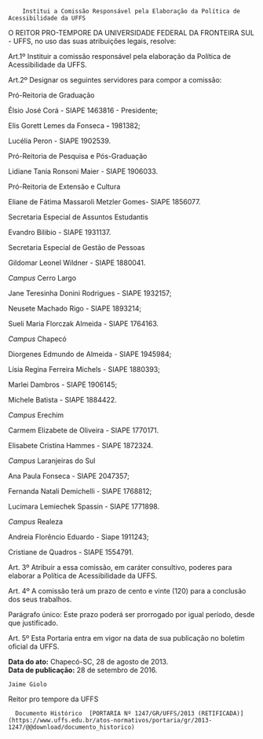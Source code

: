        Institui a Comissão Responsável pela Elaboração da Política de Acessibilidade da UFFS  

O REITOR PRO-TEMPORE DA UNIVERSIDADE FEDERAL DA FRONTEIRA SUL - UFFS, no uso das suas atribuições legais, resolve:

 Art.1º Instituir a comissão responsável pela elaboração da Política de Acessibilidade da UFFS.

 Art.2º Designar os seguintes servidores para compor a comissão:

 Pró-Reitoria de Graduação

 Élsio José Corá - SIAPE 1463816 - Presidente;

 Elis Gorett Lemes da Fonseca **-** 1981382;

 Lucélia Peron - SIAPE 1902539.

 Pró-Reitoria de Pesquisa e Pós-Graduação

 Lidiane Tania Ronsoni Maier - SIAPE 1906033.

 Pró-Reitoria de Extensão e Cultura

 Eliane de Fátima Massaroli Metzler Gomes- SIAPE 1856077.

 Secretaria Especial de Assuntos Estudantis

 Evandro Bilibio - SIAPE 1931137.

 Secretaria Especial de Gestão de Pessoas

 Gildomar Leonel Wildner - SIAPE 1880041.

 *Campus* Cerro Largo

 Jane Teresinha Donini Rodrigues - SIAPE 1932157;

 Neusete Machado Rigo - SIAPE 1893214;

 Sueli Maria Florczak Almeida - SIAPE 1764163.

 *Campus* Chapecó

 Diorgenes Edmundo de Almeida - SIAPE 1945984;

 Lísia Regina Ferreira Michels - SIAPE 1880393;

 Marlei Dambros - SIAPE 1906145;

 Michele Batista - SIAPE 1884422.

 *Campus* Erechim

 Carmem Elizabete de Oliveira - SIAPE 1770171.

 Elisabete Cristina Hammes - SIAPE 1872324.

 *Campus* Laranjeiras do Sul

 Ana Paula Fonseca - SIAPE 2047357;

 Fernanda Natali Demichelli - SIAPE 1768812;

 Lucimara Lemiechek Spassin - SIAPE 1771898.

 *Campus* Realeza

 Andreia Florêncio Eduardo - Siape 1911243;

 Cristiane de Quadros - SIAPE 1554791.

 Art. 3º Atribuir a essa comissão, em caráter consultivo, poderes para elaborar a Política de Acessibilidade da UFFS.

 Art. 4º A comissão terá um prazo de cento e vinte (120) para a conclusão dos seus trabalhos.

 Parágrafo único: Este prazo poderá ser prorrogado por igual período, desde que justificado.

 Art. 5º Esta Portaria entra em vigor na data de sua publicação no boletim oficial da UFFS.

  

   **Data do ato:** Chapecó-SC, 28 de agosto de 2013.   
 **Data de publicação:**  28 de setembro de 2016. 

    Jaime Giolo   
 Reitor pro tempore da UFFS 

      Documento Histórico  [PORTARIA Nº 1247/GR/UFFS/2013 (RETIFICADA)](https://www.uffs.edu.br/atos-normativos/portaria/gr/2013-1247/@@download/documento_historico)     
      